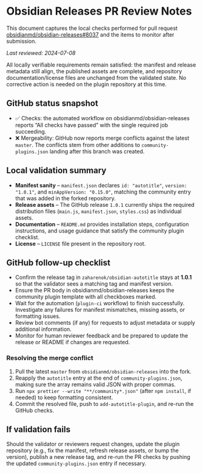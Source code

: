 # Obsidian Releases PR Review Notes

This document captures the local checks performed for pull request [obsidianmd/obsidian-releases#8037](https://github.com/obsidianmd/obsidian-releases/pull/8037) and the items to monitor after submission.

_Last reviewed: 2024-07-08_

All locally verifiable requirements remain satisfied: the manifest and release metadata still align, the published assets are complete, and repository documentation/license files are unchanged from the validated state. No corrective action is needed on the plugin repository at this time.

## GitHub status snapshot
- ✅ Checks: the automated workflow on obsidianmd/obsidian-releases reports “All checks have passed” with the single required job succeeding.
- ❌ Mergeability: GitHub now reports merge conflicts against the latest `master`. The conflicts stem from other additions to `community-plugins.json` landing after this branch was created.

## Local validation summary
- **Manifest sanity** – `manifest.json` declares `id: "autotitle"`, `version: "1.0.1"`, and `minAppVersion: "0.15.0"`, matching the community entry that was added in the forked repository.
- **Release assets** – The GitHub release `1.0.1` currently ships the required distribution files (`main.js`, `manifest.json`, `styles.css`) as individual assets.
- **Documentation** – `README.md` provides installation steps, configuration instructions, and usage guidance that satisfy the community plugin checklist.
- **License** – `LICENSE` file present in the repository root.

## GitHub follow-up checklist
- Confirm the release tag in `zaharenok/obsidian-autotitle` stays at **1.0.1** so that the validator sees a matching tag and manifest version.
- Ensure the PR body in obsidianmd/obsidian-releases keeps the community plugin template with all checkboxes marked.
- Wait for the automation (`plugin-ci` workflow) to finish successfully. Investigate any failures for manifest mismatches, missing assets, or formatting issues.
- Review bot comments (if any) for requests to adjust metadata or supply additional information.
- Monitor for human reviewer feedback and be prepared to update the release or README if changes are requested.

### Resolving the merge conflict
1. Pull the latest `master` from `obsidianmd/obsidian-releases` into the fork.
2. Reapply the `autotitle` entry at the end of `community-plugins.json`, making sure the array remains valid JSON with proper commas.
3. Run `npx prettier --write "**/community*.json"` (after `npm install`, if needed) to keep formatting consistent.
4. Commit the resolved file, push to `add-autotitle-plugin`, and re-run the GitHub checks.

## If validation fails
Should the validator or reviewers request changes, update the plugin repository (e.g., fix the manifest, refresh release assets, or bump the version), publish a new release tag, and re-run the PR checks by pushing the updated `community-plugins.json` entry if necessary.
